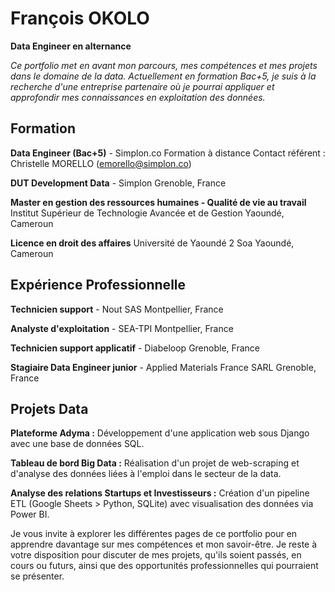 # François OKOLO

**Data Engineer en alternance**

*Ce portfolio met en avant mon parcours, mes compétences et mes projets dans le domaine de la data. Actuellement en formation Bac+5, je suis à la recherche d'une entreprise partenaire où je pourrai appliquer et approfondir mes connaissances en exploitation des données.*

## Formation

**Data Engineer (Bac+5)** - Simplon.co
Formation à distance
Contact référent : Christelle MORELLO ([emorello@simplon.co](mailto:emorello@simplon.co))

**DUT Development Data** - Simplon
Grenoble, France

**Master en gestion des ressources humaines - Qualité de vie au travail**
Institut Supérieur de Technologie Avancée et de Gestion
Yaoundé, Cameroun

**Licence en droit des affaires**
Université de Yaoundé 2 Soa
Yaoundé, Cameroun

## Expérience Professionnelle

**Technicien support** - Nout SAS
Montpellier, France

**Analyste d'exploitation** - SEA-TPI
Montpellier, France

**Technicien support applicatif** - Diabeloop
Grenoble, France

**Stagiaire Data Engineer junior** - Applied Materials France SARL
Grenoble, France

## Projets Data

**Plateforme Adyma :** Développement d'une application web sous Django avec une base de données SQL.

**Tableau de bord Big Data :** Réalisation d'un projet de web-scraping et d'analyse des données liées à l'emploi dans le secteur de la data.

**Analyse des relations Startups et Investisseurs :** Création d'un pipeline ETL (Google Sheets > Python, SQLite) avec visualisation des données via Power BI.

Je vous invite à explorer les différentes pages de ce portfolio pour en apprendre davantage sur mes compétences et mon savoir-être. Je reste à votre disposition pour discuter de mes projets, qu'ils soient passés, en cours ou futurs, ainsi que des opportunités professionnelles qui pourraient se présenter.
